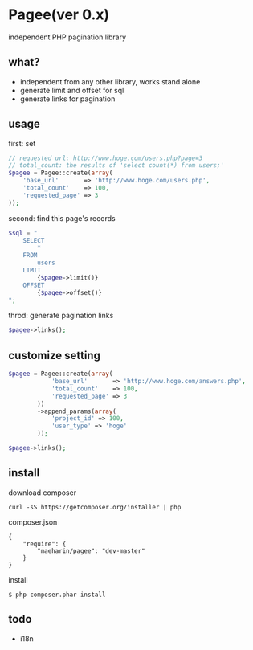 # Pagee(ver 0.x)
independent PHP pagination library

## what?
- independent from any other library, works stand alone
- generate limit and offset for sql
- generate links for pagination

## usage
first: set
```php
// requested url: http://www.hoge.com/users.php?page=3
// total_count: the results of 'select count(*) from users;'
$pagee = Pagee::create(array(
    'base_url'       => 'http://www.hoge.com/users.php',
    'total_count'    => 100,
    'requested_page' => 3
));
```

second: find this page's records
```php
$sql = "
    SELECT
        *
    FROM
        users
    LIMIT
        {$pagee->limit()}
    OFFSET
        {$pagee->offset()}
";
```

throd: generate pagination links
```php
$pagee->links();
```

## customize setting
```php
$pagee = Pagee::create(array(
            'base_url'       => 'http://www.hoge.com/answers.php',
            'total_count'    => 100,
            'requested_page' => 3
        ))
        ->append_params(array(
            'project_id' => 100,
            'user_type' => 'hoge'
        ));

$pagee->links();
```

## install
download composer
```
curl -sS https://getcomposer.org/installer | php
```

composer.json
```
{
    "require": {
        "maeharin/pagee": "dev-master"
    }
}
```

install
```
$ php composer.phar install
```

## todo
- i18n
